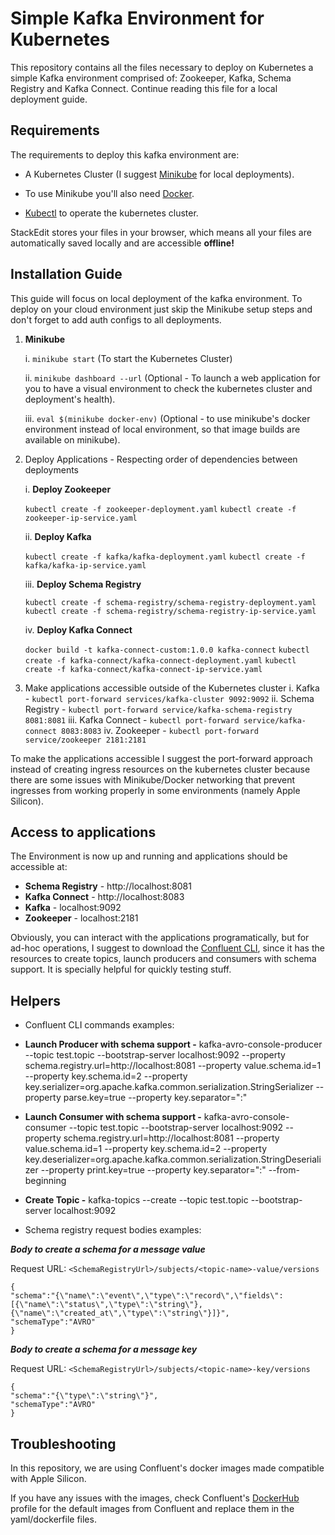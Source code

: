 
# Simple Kafka Environment for Kubernetes

This repository contains all the files necessary to deploy on Kubernetes a simple Kafka environment comprised of: Zookeeper, Kafka, Schema Registry and Kafka Connect. Continue reading this file for a local deployment guide.

## Requirements
The requirements to deploy this kafka environment are:

* A Kubernetes Cluster (I suggest [Minikube](https://minikube.sigs.k8s.io/docs/start/) for local deployments).

* To use Minikube you'll also need [Docker](https://docs.docker.com/get-docker/).

* [Kubectl](https://kubernetes.io/docs/tasks/tools/) to operate the kubernetes cluster.

StackEdit stores your files in your browser, which means all your files are automatically saved locally and are accessible **offline!**

## Installation Guide

This guide will focus on local deployment of the kafka environment. To deploy on your cloud environment just skip the Minikube setup steps and don't forget to add auth configs to all deployments.

  
1.  **Minikube**

	i. `minikube start` (To start the Kubernetes Cluster)

	ii. `minikube dashboard --url` (Optional - To launch a web application for you to have a visual environment to check the kubernetes cluster and deployment's health).

	iii. `eval $(minikube docker-env)` (Optional - to use minikube's docker environment instead of local environment, so that image builds are available on minikube).

  

2. Deploy Applications - Respecting order of dependencies between deployments

	i. **Deploy Zookeeper**

	`kubectl create -f zookeeper-deployment.yaml`
	`kubectl create -f zookeeper-ip-service.yaml`

	ii. **Deploy Kafka**

	`kubectl create -f kafka/kafka-deployment.yaml`
	`kubectl create -f kafka/kafka-ip-service.yaml`

	iii. **Deploy Schema Registry**

	`kubectl create -f schema-registry/schema-registry-deployment.yaml`
	`kubectl create -f schema-registry/schema-registry-ip-service.yaml`

	iv. **Deploy Kafka Connect**

	`docker build -t kafka-connect-custom:1.0.0 kafka-connect`
	`kubectl create -f kafka-connect/kafka-connect-deployment.yaml`
	`kubectl create -f kafka-connect/kafka-connect-ip-service.yaml`

  

3. Make applications accessible outside of the Kubernetes cluster
	i. Kafka - `kubectl port-forward services/kafka-cluster 9092:9092`
	ii. Schema Registry - `kubectl port-forward service/kafka-schema-registry 8081:8081`
	iii. Kafka Connect - `kubectl port-forward service/kafka-connect 8083:8083`
	iv. Zookeeper - `kubectl port-forward service/zookeeper 2181:2181`

  
To make the applications accessible I suggest the port-forward approach instead of creating ingress resources on the kubernetes cluster because there are some issues with Minikube/Docker networking that prevent ingresses from working properly in some environments (namely Apple Silicon).
  

## Access to applications

The Environment is now up and running and applications should be accessible at:

*  **Schema Registry** - http://localhost:8081
*  **Kafka Connect** - http://localhost:8083
*  **Kafka** - localhost:9092
*  **Zookeeper** - localhost:2181

Obviously, you can interact with the applications programatically, but for ad-hoc operations, I suggest to download the [Confluent CLI](https://docs.confluent.io/confluent-cli/current/install.html), since it has the resources to create topics, launch producers and consumers with schema support. It is specially helpful for quickly testing stuff.


## Helpers

* Confluent CLI commands examples:

*  **Launch Producer with schema support -** kafka-avro-console-producer --topic test.topic --bootstrap-server localhost:9092 --property schema.registry.url=http://localhost:8081 --property value.schema.id=1 --property key.schema.id=2 --property key.serializer=org.apache.kafka.common.serialization.StringSerializer --property parse.key=true --property key.separator=":"

*  **Launch Consumer with schema support -** kafka-avro-console-consumer --topic test.topic --bootstrap-server localhost:9092 --property schema.registry.url=http://localhost:8081 --property value.schema.id=1 --property key.schema.id=2 --property key.deserializer=org.apache.kafka.common.serialization.StringDeserializer --property print.key=true --property key.separator=":" --from-beginning

*  **Create Topic -** kafka-topics --create --topic test.topic --bootstrap-server localhost:9092

* Schema registry request bodies examples:
  

***Body to create a schema for a message value***

Request URL: `<SchemaRegistryUrl>/subjects/<topic-name>-value/versions`

```
{
"schema":"{\"name\":\"event\",\"type\":\"record\",\"fields\":[{\"name\":\"status\",\"type\":\"string\"},{\"name\":\"created_at\",\"type\":\"string\"}]}",
"schemaType":"AVRO"
}
```  

***Body to create a schema for a message key***

Request URL: `<SchemaRegistryUrl>/subjects/<topic-name>-key/versions`

```
{
"schema":"{\"type\":\"string\"}",
"schemaType":"AVRO"
}
```
  

## Troubleshooting

In this repository, we are using Confluent's docker images made compatible with Apple Silicon.

If you have any issues with the images, check Confluent's [DockerHub](https://hub.docker.com/u/confluentinc) profile for the default images from Confluent and replace them in the yaml/dockerfile files.
